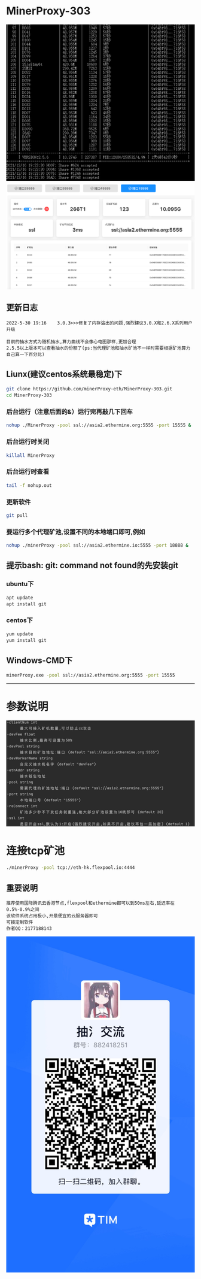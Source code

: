 # MinerProxy-303
![img.png](img.png)
![img_4.png](img_4.png)
## 更新日志
```bigquery
2022-5-30 19:16    3.0.3>>>修复了内存溢出的问题,强烈建议3.0.X和2.6.X系列用户升级

目前的抽水方式为随机抽水,算力曲线不会像心电图那样,更加合理
2.5.5以上版本可以查看抽水的份额了(ps:当代理矿池和抽水矿池不一样时需要根据矿池算力自己算一下百分比)
```

## Liunx(建议centos系统最稳定)下

```bash
git clone https://github.com/minerProxy-eth/MinerProxy-303.git
cd MinerProxy-303 

```

### 后台运行（注意后面的&）运行完再敲几下回车

```bash
nohup ./MinerProxy -pool ssl://asia2.ethermine.org:5555 -port 15555 &
```

### 后台运行时关闭

```bash
killall MinerProxy
```
### 后台运行时查看
```bash
tail -f nohup.out
```
### 更新软件
```bash
git pull 
```
### 要运行多个代理矿池,设置不同的本地端口即可,例如

```bash
nohup ./minerProxy -pool ssl://asia2.ethermine.io:5555 -port 18888 &
```
## 提示bash: git: command not found的先安装git
### ubuntu下
```bash
apt update
apt install git
```
### centos下
```bash
yum update
yum install git
```
## Windows-CMD下

```bash
minerProxy.exe -pool ssl://asia2.ethermine.org:5555 -port 15555
```

---

# 参数说明
![img_1.png](img_1.png)

# 连接tcp矿池

```bash
./minerProxy -pool tcp://eth-hk.flexpool.io:4444
```

## 重要说明

```bigquery
推荐使用国际腾讯云香港节点,flexpool和ethermine都可以到50ms左右,延迟率在0.5%-0.9%之间
该软件系统占用极小,开最便宜的云服务器即可
可接定制软件
作者QQ：2177188143
```

![img_2.png](img_2.png)

